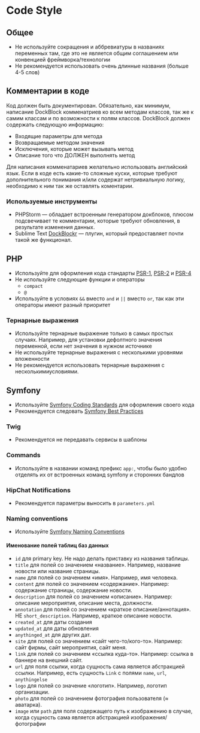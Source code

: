 # Code Style

## Общее

* Не используйте сокращения и аббревиатуры в названиях переменных там, где это не является общим соглашением или конвенцией фреймворка/технологии
* Не рекомендуется использовать очень длинные названия (больше 4-5 слов)

## Комментарии в коде
Код должен быть документирован. Обязательно, как минимум, написание DockBlock комменатриев ко всем методам классов, так же к самим классам и по возможности к полям классов. DockBlock должен содержать следующую информацию:

* Входящие параметры для метода
* Возвращаемые методом значения
* Исключения, которые может вызывать метод
* Описание того что ДОЛЖЕН выполнять метод

Для написания комменатариев желательно использовать английский язык.
Если в коде есть какие-то сложные куски, которые требуют дополнительного понимания и/или содержат нетривиальную логику, необходимо к ним так же оставлять коментарии.

### Используемые инструменты
* PHPStorm — обладает встроенным генератором докблоков, плюсом подсвечивает те комментарии, которые требуют обновления, в результате изменения данных.
* Sublime Text [DockBlockr](https://github.com/Warin/Sublime/tree/master/DocBlockr) — плугин, который предоставляет почти такой же функционал.

## PHP

* Используйте для оформления кода стандарты [PSR-1](http://www.php-fig.org/psr/psr-1/), [PSR-2](http://www.php-fig.org/psr/psr-2/) и [PSR-4](http://www.php-fig.org/psr/psr-4/)
* Не используйте следующие функции и операторы
    * `compact`
    * `@`
* Используйте в условиях `&&` вместо `and` и `||` вместо `or`, так как эти операторы имеют разный приоритет

### Тернарные выражения

* Используйте тернарные выражение только в самых простых случаях. Например, для установки дефолтного значения переменной, если нет значения в нужном источнике
* Не используйте тернарные выражения с несколькими уровнями вложенности
* Не рекомендуется использовать тернарные выражения с несколькимиусловиями.

## Symfony

* Используйте [Symfony Coding Standards](http://symfony.com/doc/current/contributing/code/standards.html) для оформления своего кода
* Рекомендуется следовать [Symfony Best Practices](http://symfony.com/doc/current/best_practices/index.html)

### Twig

* Рекомендуется не передавать сервисы в шаблоны

### Commands

* Используйте в названии команд префикс `app:`, чтобы было удобно отделять их от встроенных команд symfony и сторонних бандлов

### HipChat Notifications

* Рекомендуется параметры выносить в `parameters.yml`

### Naming conventions

* Используйте [Symfony Naming Conventions](http://symfony.com/doc/current/contributing/code/conventions.html) 

#### Именование полей таблиц баз данных

* `id` для primary key. Не надо делать приставку из названия таблицы.
* `title` для полей со значением «название». Например, название новости или название страницы. 
* `name` для полей со значением «имя». Например, имя человека.
* `content` для полей со значением «содержание». Например: содержание страницы, содержание новости.
* `description` для полей со значением «описание». Например: описание мероприятия, описание места, должности.
* `annotation` для полей со значением «краткое описание/аннотация». НЕ `short_description`. Например, краткое описание новости.
* `created_at` для даты создания
* `updated_at` для даты обновления
* `anythinged_at` для других дат.
* `site` для полей со значением «сайт чего-то/кого-то». Например: сайт фирмы, сайт мероприятия, сайт меня.
* `link` для полей со значением «ссылка куда-то». Например: ссылка в баннере на внешний сайт.
* `url` для поля ссылки, когда сущность сама является абстракцией ссылки. Например, есть сущность `Link` c полями `name`, `url`, `anythingelse`
* `logo` для полей со значение «логотип». Например, логотип организации.
* `photo` для полей со значением фотография пользователя (≈ аватарка).
* `image` или `path` для поля содержащего путь к изображению в случае, когда сущность сама является абстракцией изображения/фотографии

